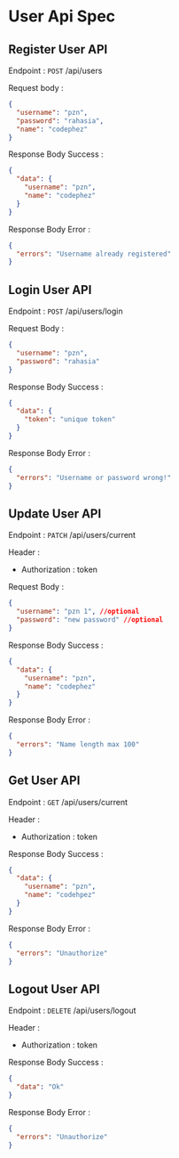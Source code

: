 # User Api Spec

## Register User API

Endpoint : `POST` /api/users

Request body :

```json
{
  "username": "pzn",
  "password": "rahasia",
  "name": "codephez"
}
```

Response Body Success :

```json
{
  "data": {
    "username": "pzn",
    "name": "codephez"
  }
}
```

Response Body Error :

```json
{
  "errors": "Username already registered"
}
```

## Login User API

Endpoint : `POST` /api/users/login

Request Body :

```json
{
  "username": "pzn",
  "password": "rahasia"
}
```

Response Body Success :

```json
{
  "data": {
    "token": "unique token"
  }
}
```

Response Body Error :

```json
{
  "errors": "Username or password wrong!"
}
```

## Update User API

Endpoint : `PATCH` /api/users/current

Header :

- Authorization : token

Request Body :

```json
{
  "username": "pzn 1", //optional
  "password": "new password" //optional
}
```

Response Body Success :

```json
{
  "data": {
    "username": "pzn",
    "name": "codephez"
  }
}
```

Response Body Error :

```json
{
  "errors": "Name length max 100"
}
```

## Get User API

Endpoint : `GET` /api/users/current

Header :

- Authorization : token

Response Body Success :

```json
{
  "data": {
    "username": "pzn",
    "name": "codehpez"
  }
}
```

Response Body Error :

```json
{
  "errors": "Unauthorize"
}
```

## Logout User API

Endpoint : `DELETE` /api/users/logout

Header :

- Authorization : token

Response Body Success :

```json
{
  "data": "Ok"
}
```

Response Body Error :

```json
{
  "errors": "Unauthorize"
}
```
